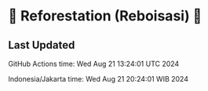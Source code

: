 
# 🌳 Reforestation (Reboisasi) 🌲

## Last Updated

GitHub Actions time: Wed Aug 21 13:24:01 UTC 2024

Indonesia/Jakarta time: Wed Aug 21 20:24:01 WIB 2024
